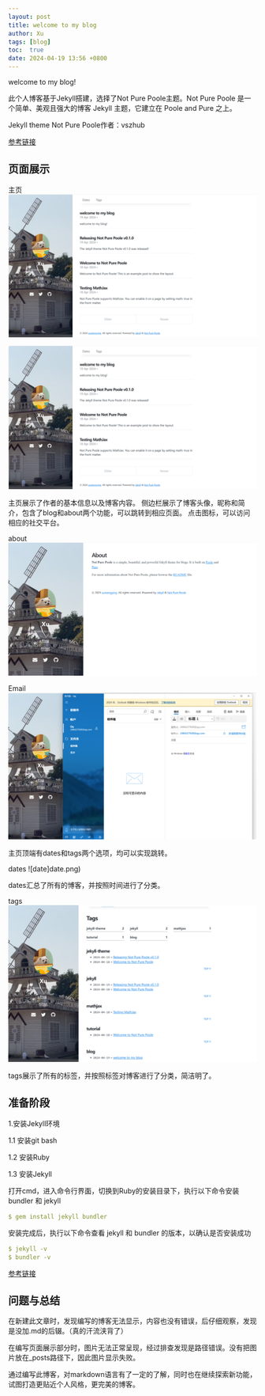 ```yaml
---
layout: post
title: welcome to my blog
author: Xu
tags: [blog]
toc:  true
date: 2024-04-19 13:56 +0800
---
```

welcome to my blog!


此个人博客基于Jekyll搭建，选择了Not Pure Poole主题。Not Pure Poole 是一个简单、美观且强大的博客 Jekyll 主题，它建立在 Poole and Pure 之上。

Jekyll theme Not Pure Poole作者：vszhub

[参考链接](https://github.com/vszhub/not-pure-poole)

## 页面展示

主页
![主页](/_posts/主页.png "主页")

![主页](主页.png)


主页展示了作者的基本信息以及博客内容。
侧边栏展示了博客头像，昵称和简介，包含了blog和about两个功能，可以跳转到相应页面。
点击图标，可以访问相应的社交平台。

about
![about](about.png)

Email
![Email](Email.png)

主页顶端有dates和tags两个选项，均可以实现跳转。

dates
![date]date.png)

dates汇总了所有的博客，并按照时间进行了分类。

tags
![tag](tag.png)

tags展示了所有的标签，并按照标签对博客进行了分类，简洁明了。

## 准备阶段

1.安装Jekyll环境

1.1 安装git bash

1.2 安装Ruby

1.3 安装Jekyll

打开cmd，进入命令行界面，切换到Ruby的安装目录下，执行以下命令安装 bundler 和 jekyll

```yml
$ gem install jekyll bundler
```

安装完成后，执行以下命令查看 jekyll 和 bundler 的版本，以确认是否安装成功

 ```yml
 $ jekyll -v
 $ bundler -v
 ```
[参考链接](https://zhuanlan.zhihu.com/p/672713591)

## 问题与总结

在新建此文章时，发现编写的博客无法显示，内容也没有错误，后仔细观察，发现是没加.md的后辍。（真的汗流浃背了）

在编写页面展示部分时，图片无法正常呈现，经过排查发现是路径错误。没有把图片放在_posts路径下，因此图片显示失败。

通过编写此博客，对markdown语言有了一定的了解，同时也在继续探索新功能，试图打造更贴近个人风格，更完美的博客。
